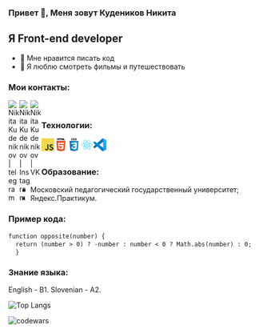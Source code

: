 ### Привет 👋, Меня зовут Кудеников Никита

## Я Front-end developer

- 💪 Мне нравится писать код
- 🎉 Я люблю смотреть фильмы и путешествовать

### Мои контакты:

[<img align="left" alt="NikitaKudenikov | telegram" width="22px" src="https://cdn.icon-icons.com/icons2/923/PNG/512/telegram_icon-icons.com_72055.png" />][telegram]
[<img align="left" alt="NikitaKudenikov | Instagram" width="22px" src="https://cdn.icon-icons.com/icons2/1211/PNG/512/1491580635-yumminkysocialmedia26_83102.png" />][instagram]
[<img align="left" alt="NikitaKudenikov | VK" width="22px" src="https://cdn.icon-icons.com/icons2/1121/PNG/512/1486147202-social-media-circled-network10_79475.png" />][vk]

<br />

### Технологии:

<img align="left" alt="JavaScript" width="26px" src="https://raw.githubusercontent.com/github/explore/80688e429a7d4ef2fca1e82350fe8e3517d3494d/topics/javascript/javascript.png" />
<img align="left" alt="HTML5" width="26px" src="https://raw.githubusercontent.com/github/explore/80688e429a7d4ef2fca1e82350fe8e3517d3494d/topics/html/html.png" />
<img align="left" alt="CSS3" width="26px" src="https://raw.githubusercontent.com/github/explore/80688e429a7d4ef2fca1e82350fe8e3517d3494d/topics/css/css.png" />
<img align="left" alt="React" width="26px" src="https://raw.githubusercontent.com/github/explore/80688e429a7d4ef2fca1e82350fe8e3517d3494d/topics/react/react.png" />
<img align="left" alt="Visual Studio Code" width="26px" src="https://raw.githubusercontent.com/github/explore/80688e429a7d4ef2fca1e82350fe8e3517d3494d/topics/visual-studio-code/visual-studio-code.png" />

<br />
<br />

### Образование:

- Московский педагогический государственный университет;
- Яндекс.Практикум.

### Пример кода:

```
function opposite(number) {
  return (number > 0) ? -number : number < 0 ? Math.abs(number) : 0;
  }
```

### Знание языка:

English - B1.
Slovenian - A2.

![Top Langs](https://github-readme-stats.vercel.app/api/top-langs/?username=KudenikovNS&layout=compact)

[instagram]: https://www.instagram.com/kudenikovns
[vk]: https://vk.com/id10591245
[telegram]: https://t.me/kudnik

![codewars](https://www.codewars.com/users/rsschool_5e3f53992398baca/badges/large)

